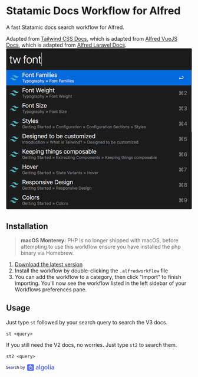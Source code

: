 # Statamic Docs Workflow for Alfred

A fast Statamic docs search workflow for Alfred.

Adapted from [Tailwind CSS Docs](https://github.com/clnt/alfred-tailwindcss-docs), which is adapted from [Alfred VueJS Docs](https://github.com/vmitchell85/alfred-vuejs-docs), which is adapted from [Alfred Laravel Docs](https://github.com/tillkruss/alfred-laravel-docs).
![Screenshot](screenshot.png)

## Installation

> **macOS Monterey:** PHP is no longer shipped with macOS, before attempting to use this workflow ensure you have installed the php binary via Homebrew.

1. [Download the latest version](https://github.com/bryantgillespie/alfred-statamic-docs/releases/download/3.0/Statamic.Docs.alfredworkflow)
2. Install the workflow by double-clicking the `.alfredworkflow` file
3. You can add the workflow to a category, then click "Import" to finish importing. You'll now see the workflow listed in the left sidebar of your Workflows preferences pane.

## Usage

Just type `st` followed by your search query to search the V3 docs.

```
st <query>
```

If you still need the V2 docs, no worries.
Just type `st2` to search them.

```
st2 <query>
```

![Search by Algolia](algolia.png)
